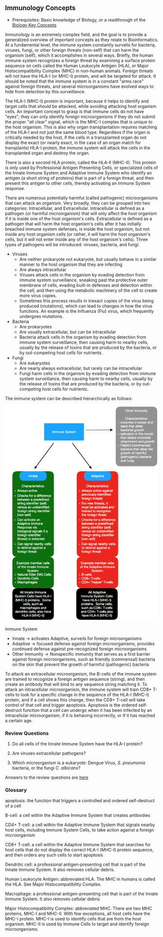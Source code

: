 ## Immunology Concepts

* Prerequisites: Basic knowledge of Biology, or a readthrough of the [Biology Key Concepts](https://github.com/scienceystuff/Biology-for-ComputerScientists/blob/master/Biology-key-concepts.md)

Immunology is an extremely complex field, and the goal is to provide a generalized overview of important concepts as they relate to Bioinformatics.  At a fundamental level, the immune system constantly surveils for bacteria, viruses, fungi, or other foreign threats (non-self) that can harm the organism (self), which it accomplishes in several ways.  Briefly, the human immune system recognizes a foreign threat by examining a surface protein sequence on cells called the Human Leukocyte Antigen (HLA), or Major Histocompatibility Complex (MHC) in non-human animals. Foreign threats will not have the HLA-I (or MHC-I) protein, and will be targeted for attack. It should be noted that the immune system is in a constant "arms race" against foreign threats, and several microorganisms have evolved ways to hide from detection by this surveillance.

The HLA-I (MHC-I) protein is important, because it helps to identify and target cells that should be attacked, while avoiding attacking host organism cells.  An important concept to grasp is that immune cells do not have "eyes"; they can only identify foreign microorganisms if they do not submit the proper "all clear" signal, which is the MHC-I complex that is unique to the host organism.  This is also why organ transplantation requires matching of the HLA-I and not just the same blood type.  Regardless if the organ is critically needed by the host, if the cells in a transplanted organ do not display the exact (or nearly exact, in the case of an organ match for transplants) HLA-I protein, the immune system will attack the cells in the transplanted organ and destroy the organ.

There is also a second HLA protein, called the HLA-II (MHC-II).  This protein is only used by Professional Antigen Presenting Cells, or specialized cells of the Innate Immune System and Adaptive Immune System who identify an antigen (a short string of proteins) that is part of a foreign threat, and then present this antigen to other cells, thereby activating an Immune System response.

There are numerous potentially harmful (called pathogenic) microorganisms that can attack an organism.  Very broadly, they can be grouped into two categories: Intracellular, and Extracellular.  Intracellular is defined as a pathogen (or harmful microorganism) that will only affect the host organism if it is inside one of the host organism's cells.  Extracellular is defined as a pathogen that will harm the host organism's cells after it has initially breached immune system defenses, is inside the host organism, but not inside any host organism cells (or rather, it will harm the host organism's cells, but it will not enter inside any of the host organism's cells). Three types of pathogens will be introduced: viruses, bacteria, and fungi.

* Viruses
  * Are neither prokaryote not eukaryote, but usually behave in a similar manner to the host organism that they are infecting
  * Are always intracellular
  * Viruses attack cells in the organism by evading detection from immune system surveillance, sneaking past the protective outer membrane of cells, evading built-in defenses and detection within the cell, and then using the metabolic machinery of the cell to create more virus copies.
  * Sometimes this process results in inexact copies of the virus being produced (mutations), which can lead to changes in how the virus functions.  An example is the Influenza (Flu) virus, which frequently undergoes mutations.
* Bacteria
  * Are prokaryotes
  * Are usually extracellular, but can be intracellular
  * Bacteria attack cells in the organism by evading detection from immune system surveillance, then causing harm to nearby cells, usually by the release of toxins that are produced by the bacteria, or by out-competing host cells for nutrients.
* Fungi
  * Are eukaryotes
  * Are nearly always extracellular, but rarely can be intracellular
  * Fungi harm cells in the organism by evading detection from immune system surveillance, then causing harm to nearby cells, usually by the release of toxins that are produced by the bacteria, or by out-competing host cells for nutrients.


The immune system can be described hierarchically as follows:

![](data_and_images/ImmuneSystem_overview.png)

Immune System
* Innate -> activates Adaptive, surveils for foreign microorganisms
* Adaptive  -> focused defense against foreign microorganisms, provides continued defense against pre-recognized foreign microorganisms
* Other Immunity -> Nonspecific immunity that serves as a first barrier against foreign microorganisms, such as friendly (commensal) bacteria on the skin that prevent the growth of harmful (pathogenic) bacteria

To attack an extracellular microorganism, the B-cells of the immune system are trained to recognize a foreign antigen sequence (string), and then create an antibody that will bind to any sequence string matching it. To attack an intracellular microorganism, the immune system will train CD8+ T-cells to look for a specific change in the sequence of the HLA-I (MHC-I) protein, and if a cell shows this change, then the CD8+ T-cell will take control of that cell and trigger apoptosis.  Apoptosis is the ordered self-destruct function that a cell can undergo when it has been infected by an intracellular microorganism, if it is behaving incorrectly, or if it has reached a certain age.


### Review Questions

1. Do all cells of the Innate Immune System have the HLA-I protein?

2. Are viruses extracellular pathogens?

3. Which microorganism is a eukaryote: Dengue Virus, *S. pneumonia* bacteria, or the fungi *C. albicans*?

Answers to the review questions are [here](https://github.com/scienceystuff/Biology-for-ComputerScientists/blob/master/data_and_images/review_questions_answers-Biology-Immunology-concepts.md)

### Glossary

apoptosis: the function that triggers a controlled and ordered self-destruct of a cell

B-cell: a cell within the Adaptive Immune System that creates antibodies

CD4+ T-cell: a cell within the Adaptive Immune System that signals nearby host cells, including Immune System Cells, to take action against a foreign microorganism

CD8+ T-cell: a cell within the Adaptive Immune System that searches for host cells that do not display the correct HLA-I (MHC-I) protein sequence, and then orders any such cells to start apoptosis

Dendritic cell: a professional antigen-presenting cell that is part of the Innate Immune System. It also removes cellular debris.

Human Leukocyte Antigen: abbreviated HLA.  The MHC in humans is called the HLA.  See Major Histocompatibility Complex.

Macrophage: a professional antigen-presenting cell that is part of the Innate Immune System.  It also removes cellular debris

Major Histocompatibility Complex: abbreviated MHC.  There are two MHC proteins, MHC-I and MHC-II.  With few exceptions, all host cells have the MHC-I protein.  MHC-I is used to identify cells that are from the host organism.  MHC-II is used by Immune Cells to target and identify foreign microorganisms.
